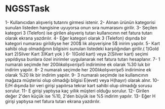 # NGSSTask
1- Kullanıcıdan alışveriş tutarını girmesi istenir.
2- Alınan ürünün kategorisi sunulan listeden hangisine uyuyorsa onun sıra numarasını girilir.
3- Seçilen kategori 3 (Telefon) ise girilen alışveriş tutarı kullanıcının net fatura tutarı olarak ekrana yazdırılır. 
4- Eğer kategori olarak 3 (Telefon) dışında bir kategori numarası girildiyse her 200$ lık alışverişine 5$ inirim yapılır.
5- Kart sahibi olup olmadığının bilgisini sunulan listedeki karşılığından girilir.( 1)Gold kart 2)Silver Kart 3)Kart yok )
6- 1(Gold kart) veya 2(Silver kart) seçimi yapıldıysa bunlara özel inirimler uygulanarak net fatura tutarı hesaplanır.
7- 1 numaralı seçimde her 200$lık alışverişe 5$ indirimine ek olarak %30 luk bir indirim yapılır.
8- 2 numaralı seçimde her 200$lık alışverişe 5$ indirimine ek olarak %20 lik bir indirim yapılır.
9- 3 numaralı seçimde ise kullanıcının mağaza müşterisi olup olmadığı bilgisi E(evet) veya H(hayır) olarak alnır.
10- E/H dışında bir veri girişi yapılırsa tekrar kart sahibi olup olmadığı sorusu sorulur.
11- E girişi yaptıysa kaç yıllık müşteri olduğu sorulur.
12- Girilen değer 2'den küçük ise %10, 2'den büyük ise %5 indirim yapılır. 
13- Eğer H girişi yaptıysa net fatura tutarı ekrana yazdırılır.

